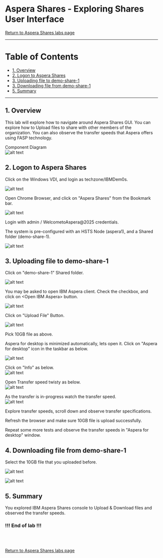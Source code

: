 
# Aspera Shares - Exploring Shares User Interface

[Return to Aspera Shares labs page](../index.md)


---

# Table of Contents 
- [1. Overview](#overview)
- [2. Logon to Aspera Shares ](#login)
- [3. Uploading file to demo-share-1](#upload)
- [3. Downloading file from demo-share-1](#download)
- [5. Summary](#summary)

---

## 1. Overview <a name="overiew"></a>

This lab will explore how to navigate around Aspera Shares GUI. You can explore how to Upload files to share with other members of the organization. You can also observe the transfer speeds that Aspera offers using FASP technology.


Component Diagram <br>
![alt text](./images/architecture.png)



## 2. Logon to Aspera Shares <a name="login"></a>

Click on the Windows VDI, and login as techzone/IBMDem0s. <br>

![alt text](./images/image-11.png)

Open Chrome Browser, and click on "Aspera Shares" from the Bookmark bar.

![alt text](./images/image.png)

Login with admin / WelcometoAspera@2025 credentials. <br>

The system is pre-configured with an HSTS Node (aspera1), and a Shared folder (demo-share-1). <br>

![alt text](./images/image-1.png)


## 3. Uploading file to demo-share-1 <a name="upload"></a>

Click on "demo-share-1" Shared folder. <br>

![alt text](./images/image-2.png)

You may be asked to open IBM Aspera client. Check the checkbox, and click on \<Open IBM Aspera\> button. <br>

![alt text](./images/image-12.png)


Click on "Upload File" Button. <br>

![alt text](./images/image-4.png)

Pick 10GB file as above. <br> 

Aspera for desktop is minimized automatically, lets open it. Click on "Aspera for desktop" icon in the taskbar as below. <br>

![alt text](./images/image-5.png)

Click on "Info" as below. <br>
![alt text](./images/image-6.png)

Open Transfer speed twisty as below. <br>
![alt text](./images/image-7.png)

As the transfer is in-progress watch the transfer speed. <br>
![alt text](./images/image-8.png)

Explore transfer speeds, scroll down and observe transfer specifications. <br>

Refresh the browser and make sure 10GB file is upload successfully. <br>

Repeat some more tests and observe the transfer speeds in "Aspera for desktop" window. <br>




## 4. Downloading file from demo-share-1 <a name="download"></a>

Select the 10GB file that you uploaded before.


![alt text](./images/image-10.png)

![alt text](./images/image-9.png)



## 5. Summary <a name="summary"></a>

You explored IBM Aspera Shares console to Upload & Download files and observed the transfer speeds. <br>


### !!! End of lab !!!

<br>
<br>

[Return to Aspera Shares labs page](../index.md)
